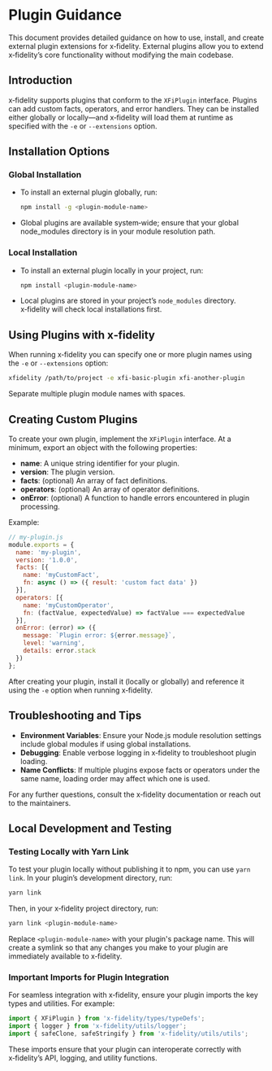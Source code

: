 # Plugin Guidance

This document provides detailed guidance on how to use, install, and create external plugin extensions for x‑fidelity. External plugins allow you to extend x‑fidelity’s core functionality without modifying the main codebase.

## Introduction

x‑fidelity supports plugins that conform to the `XFiPlugin` interface. Plugins can add custom facts, operators, and error handlers. They can be installed either globally or locally—and x‑fidelity will load them at runtime as specified with the `-e` or `--extensions` option.

## Installation Options

### Global Installation

- To install an external plugin globally, run:
  ```bash
  npm install -g <plugin-module-name>
  ```
- Global plugins are available system‑wide; ensure that your global node_modules directory is in your module resolution path.

### Local Installation

- To install an external plugin locally in your project, run:
  ```bash
  npm install <plugin-module-name>
  ```
- Local plugins are stored in your project’s `node_modules` directory. x‑fidelity will check local installations first.

## Using Plugins with x‑fidelity

When running x‑fidelity you can specify one or more plugin names using the `-e` or `--extensions` option:
```bash
xfidelity /path/to/project -e xfi-basic-plugin xfi-another-plugin
```
Separate multiple plugin module names with spaces.

## Creating Custom Plugins

To create your own plugin, implement the `XFiPlugin` interface. At a minimum, export an object with the following properties:

- **name**: A unique string identifier for your plugin.
- **version**: The plugin version.
- **facts**: (optional) An array of fact definitions.
- **operators**: (optional) An array of operator definitions.
- **onError**: (optional) A function to handle errors encountered in plugin processing.

Example:
```javascript
// my-plugin.js
module.exports = {
  name: 'my-plugin',
  version: '1.0.0',
  facts: [{
    name: 'myCustomFact',
    fn: async () => ({ result: 'custom fact data' })
  }],
  operators: [{
    name: 'myCustomOperator',
    fn: (factValue, expectedValue) => factValue === expectedValue
  }],
  onError: (error) => ({
    message: `Plugin error: ${error.message}`,
    level: 'warning',
    details: error.stack
  })
};
```
After creating your plugin, install it (locally or globally) and reference it using the `-e` option when running x‑fidelity.

## Troubleshooting and Tips

- **Environment Variables**: Ensure your Node.js module resolution settings include global modules if using global installations.
- **Debugging**: Enable verbose logging in x‑fidelity to troubleshoot plugin loading.
- **Name Conflicts**: If multiple plugins expose facts or operators under the same name, loading order may affect which one is used.

For any further questions, consult the x‑fidelity documentation or reach out to the maintainers.

## Local Development and Testing

### Testing Locally with Yarn Link

To test your plugin locally without publishing it to npm, you can use `yarn link`. In your plugin’s development directory, run:
```bash
yarn link
```
Then, in your x‑fidelity project directory, run:
```bash
yarn link <plugin-module-name>
```
Replace `<plugin-module-name>` with your plugin's package name. This will create a symlink so that any changes you make to your plugin are immediately available to x‑fidelity.

### Important Imports for Plugin Integration

For seamless integration with x‑fidelity, ensure your plugin imports the key types and utilities. For example:
```javascript
import { XFiPlugin } from 'x-fidelity/types/typeDefs';
import { logger } from 'x-fidelity/utils/logger';
import { safeClone, safeStringify } from 'x-fidelity/utils/utils';
```
These imports ensure that your plugin can interoperate correctly with x‑fidelity’s API, logging, and utility functions.
